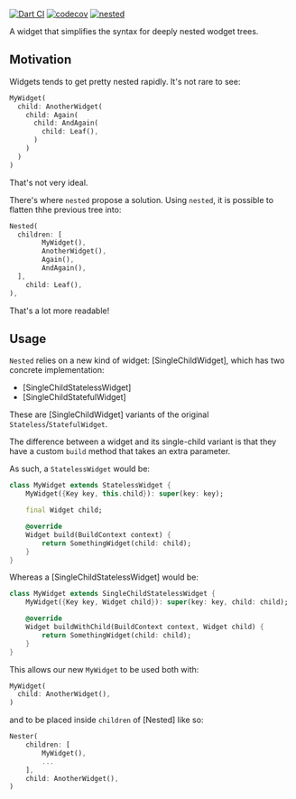 [![Dart CI](https://github.com/rrousselGit/nested/workflows/Dart%20CI/badge.svg)](https://github.com/rrousselGit/nested/actions) [![codecov](https://codecov.io/gh/rrousselGit/nested/branch/master/graph/badge.svg?token=JW4dnv3Re9)](https://codecov.io/gh/rrousselGit/nested)
[![nested](https://img.shields.io/pub/v/nested?label=nested)](https://pub.dev/packages/nested)

A widget that simplifies the syntax for deeply nested wodget trees.

## Motivation

Widgets tends to get pretty nested rapidly.
It's not rare to see:

```dart
MyWidget(
  child: AnotherWidget(
    child: Again(
      child: AndAgain(
        child: Leaf(),
      )
    )
  )
)
```

That's not very ideal.

There's where `nested` propose a solution.
Using `nested`, it is possible to flatten thhe previous tree into:

```dart
Nested(
  children: [
		MyWidget(),
		AnotherWidget(),
		Again(),
		AndAgain(),
  ],
	child: Leaf(),
),
```

That's a lot more readable!

## Usage

`Nested` relies on a new kind of widget: [SingleChildWidget], which has two
concrete implementation:

- [SingleChildStatelessWidget]
- [SingleChildStatefulWidget]


These are [SingleChildWidget] variants of the original `Stateless`/`StatefulWidget`.

The difference between a widget and its single-child variant is that they have
a custom `build` method that takes an extra parameter.

As such, a `StatelessWidget` would be:

```dart
class MyWidget extends StatelessWidget {
	MyWidget({Key key, this.child}): super(key: key);

	final Widget child;

	@override
	Widget build(BuildContext context) {
		return SomethingWidget(child: child);
	}
}
```

Whereas a [SingleChildStatelessWidget] would be:

```dart
class MyWidget extends SingleChildStatelessWidget {
	MyWidget({Key key, Widget child}): super(key: key, child: child);

	@override
	Widget buildWithChild(BuildContext context, Widget child) {
		return SomethingWidget(child: child);
	}
}
```

This allows our new `MyWidget` to be used both with:

```dart
MyWidget(
  child: AnotherWidget(),
)
```

and to be placed inside `children` of [Nested] like so:

```dart
Nester(
	children: [
		MyWidget(),
		...
	],
	child: AnotherWidget(),
)
```